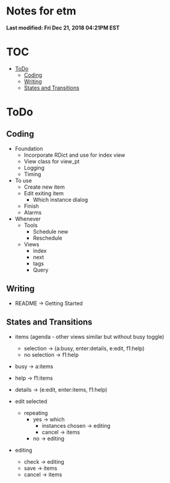 # Notes for etm
**Last modified: Fri Dec 21, 2018 04:21PM EST**

# TOC
<!-- vim-markdown-toc GFM -->

* [ToDo](#todo)
    * [Coding](#coding)
    * [Writing](#writing)
    * [States and Transitions](#states-and-transitions)

<!-- vim-markdown-toc -->

# ToDo

## Coding

* Foundation
    * Incorporate RDict and use for index view
    * View class for view_pt
    * Logging
    * Timing
* To use
    * Create new item
    * Edit exiting item
        * Which instance dialog
    * Finish
    * Alarms
* Whenever
    * Tools
        * Schedule new
        * Reschedule
    * Views
        * index
        * next 
        * tags
        * Query

## Writing

* README -> Getting Started

## States and Transitions

* items (agenda - other views similar but without busy toggle)
    * selection -> (a:busy, enter:details, e:edit, f1:help)
    * no selection -> f1:help

* busy -> a:items 

* help -> f1:items

* details -> (e:edit, enter:items, f1:help)

* edit selected
    * repeating
        * yes -> which
            * instances chosen -> editing
            * cancel -> items
        * no -> editing
* editing
    * check -> editing
    * save -> items
    * cancel -> items
